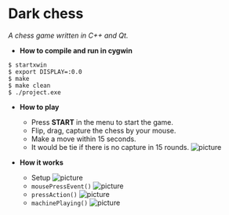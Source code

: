 # Dark chess
*A chess game written in C++ and Qt.*
- **How to compile and run in cygwin**
```
$ startxwin
$ export DISPLAY=:0.0
$ make
$ make clean
$ ./project.exe
```

- **How to play**
  - Press **START** in the menu to start the game.
  - Flip, drag, capture the chess by your mouse.
  - Make a move within 15 seconds.
  - It would be tie if there is no capture in 15 rounds.
    ![picture]()
  
- **How it works**
  - Setup
    ![picture]()
  - `mousePressEvent()`
    ![picture]()
  - `pressAction()`
    ![picture]()
  - `machinePlaying()`
    ![picture]()
  
